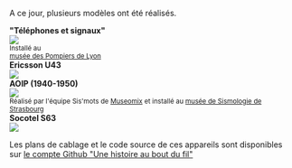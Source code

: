 A ce jour, plusieurs modèles ont été réalisés.

<div id="phone_gallery">
  <div class="phone">
    <strong>"Téléphones et signaux"</strong>
    <br />
    <a href="#img4">
      <img src="https://user-images.githubusercontent.com/1282106/171491132-978949f5-55bb-4b0e-a7de-7a1baf0c1879.jpg" />
    </a>
    <a href="#" class="lightbox" id="img4">
      <span style="background-image: url('https://user-images.githubusercontent.com/1282106/171491132-978949f5-55bb-4b0e-a7de-7a1baf0c1879.jpg')"></span>
    </a>
    <br />
    <small>Installé au <br />
      <a href="https://museepompiers.com/">musée des Pompiers de Lyon</a>
    </small>
  </div>
  <div class="phone">
    <strong>Ericsson U43</strong>
    <br />
    <a href="#img3">
        <img src="https://user-images.githubusercontent.com/1282106/149672898-92151184-353d-4b62-b923-86ea2b3fc8f1.jpeg" />
    </a>
      <a href="#" class="lightbox" id="img3">
      <span style="background-image: url('https://user-images.githubusercontent.com/1282106/149672898-92151184-353d-4b62-b923-86ea2b3fc8f1.jpeg')"></span>
    </a>
  </div>
  <div class="phone">
    <strong>AOIP (1940-1950)</strong>
    <br />
      <a href="#img2">
          <img src="https://user-images.githubusercontent.com/1282106/129452034-c55ad1a5-5f9b-4c79-a58a-9e0bbab8d801.jpg" />
      </a>
       <a href="#" class="lightbox" id="img2">
      <span style="background-image: url('https://user-images.githubusercontent.com/1282106/129452034-c55ad1a5-5f9b-4c79-a58a-9e0bbab8d801.jpg')"></span>
    </a>
    <br />
    <small>Réalisé par l'équipe Sis'mots de <a href="https://www.museomix.org">Museomix</a> et installé au <a href="https://musee-sismologie.unistra.fr/">musée de Sismologie de Strasbourg</a>
    </small>
  </div>
  <div class="phone">
    <strong>Socotel S63</strong>
    <br />
      <a href="#img1">
            <img src="https://user-images.githubusercontent.com/1282106/144014466-de22c6db-30d0-470b-b444-1885433b99f5.png" />
      </a>
      <a href="#" class="lightbox" id="img1">
      <span style="background-image: url('https://user-images.githubusercontent.com/1282106/144014466-de22c6db-30d0-470b-b444-1885433b99f5.png')"></span>
    </a>
  </div>
</div>

Les plans de cablage et le code source de ces appareils sont disponibles sur [le compte Github "Une histoire au bout du fil"](https://github.com/samy/une-histoire-au-bout-du-fil)
